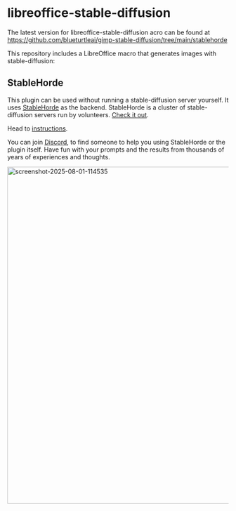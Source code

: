 # libreoffice-stable-diffusion

The latest version for libreoffice-stable-diffusion acro can be found at
https://github.com/blueturtleai/gimp-stable-diffusion/tree/main/stablehorde

This repository includes a LibreOffice macro that generates images with
stable-diffusion:

## StableHorde

This plugin can be used without running a stable-diffusion server
yourself. It uses [StableHorde](https://stablehorde.net)
as the backend. StableHorde is a cluster of
stable-diffusion servers run by volunteers. [Check it
out](https://github.com/blueturtleai/gimp-stable-diffusion/tree/main/stablehorde).

Head to [instructions](/docs/README.md).

You can join [Discord](https://discord.gg/3DxrhksKzn), to find someone to
help you using StableHorde or the plugin itself.  Have fun with your prompts
and the results from thousands of years of experiences and thoughts.

<img width="1366" height="768" alt="screenshot-2025-08-01-114535" src="https://github.com/user-attachments/assets/3aa726f7-4133-4374-bf59-1da79ad90baf" />
